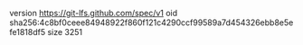 version https://git-lfs.github.com/spec/v1
oid sha256:4c8bf0ceee84948922f860f121c4290ccf99589a7d454326ebb8e5efe1818df5
size 3251
